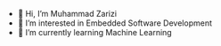 - 👋 Hi, I’m Muhammad Zarizi
- 👀 I’m interested in Embedded Software Development
- 🌱 I’m currently learning Machine Learning

<!---
zarizi07/zarizi07 is a ✨ special ✨ repository because its `README.md` (this file) appears on your GitHub profile.
You can click the Preview link to take a look at your changes.
--->

